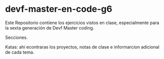 # devf-master-en-code-g6

Este Repositorio contiene los ejercicios vistos en clase, especialmente para la sexta generación de Devf Master coding.

Secciones.

Katas: ahi econtraras los proyectos, notas de clase e informarcion adicional de cada tema.
